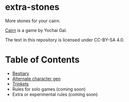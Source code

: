 # extra-stones
More stones for your cairn.

[Cairn](https://cairnrpg.com/) is a game by Yochai Gal.

The text in this repository is licensed under CC-BY-SA 4.0.

# Table of Contents
- [Bestiary](bestiary.md)
- [Alternate character gen](character_gen.md)
- [Trinkets](trikets.md)
- Rules for solo games (coming soon)
- Extra or experimental rules (coming soon)
